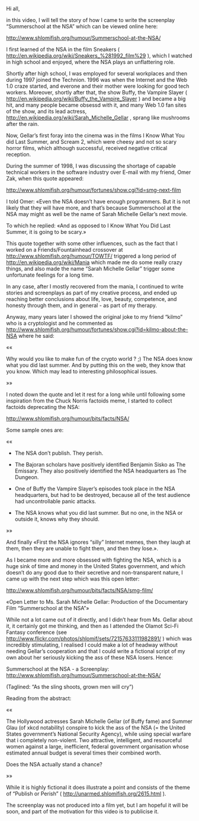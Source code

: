 Hi all,

in this video, I will tell the story of how I came to write the
screenplay “Summerschool at the NSA” which can be viewed online
here:

http://www.shlomifish.org/humour/Summerschool-at-the-NSA/

I first learned of the NSA in the film Sneakers ( 
http://en.wikipedia.org/wiki/Sneakers_%281992_film%29 ), which I watched in
high school and enjoyed, where the NSA plays an unflattering role.

Shortly after high school, I was employed for several workplaces and then
during 1997 joined the Technion. 1996 was when the Internet and the Web 1.0
craze started, and everone and their mother were looking for good tech workers.
Moreover, shortly after that, the show Buffy, the Vampire Slayer
( http://en.wikipedia.org/wiki/Buffy_the_Vampire_Slayer ) and became a big hit,
and many people became obsessd with it, and many Web 1.0 fan sites of the show,
and its lead actress, http://en.wikipedia.org/wiki/Sarah_Michelle_Gellar ,
sprang like mushrooms after the rain.

Now, Gellar’s first foray into the cinema was in the films I Know What You
did Last Summer, and Scream 2, which were cheesy and not so scary horror films,
which although successful, received negative critical reception.

During the summer of 1998, I was discussing the shortage of capable technical
workers in the software industry over E-mail with my friend, Omer Zak, when this
quote appeared:

http://www.shlomifish.org/humour/fortunes/show.cgi?id=smg-next-film

I told Omer: «Even the NSA doesn’t have enough programmers. But it is not
likely that they will have more, and that’s because Summerschool at the NSA
may might as well be the name of Sarah Michelle Gellar’s next movie.

To which he replied: «And as opposed to I Know What You Did Last Summer,
it is going to be scary.»

This quote together with some other influences, such as the fact that I worked
on a Friends/Fountainhead crossover at http://www.shlomifish.org/humour/TOWTF/
triggered a long period of http://en.wikipedia.org/wiki/Mania which made me
do some really crazy things, and also made the name “Sarah Michelle Gellar”
trigger some unfortunate feelings for a long time.

In any case, after I mostly recovered from the mania, I continued to write
stories and screenplays as part of my creative process, and ended up reaching
better conclusions about life, love, beauty, competence, and honesty through
them, and in general - as part of my therapy.

Anyway, many years later I showed the original joke to my friend “kilmo” who
is a cryptologist and he commented as
http://www.shlomifish.org/humour/fortunes/show.cgi?id=kilmo-about-the-NSA 
where he said:

««

Why would you like to make fun of the crypto world ? ;) The NSA
does know what you did last summer. And by putting this on the web, they
know that you know. Which may lead to interesting philosophical issues.

»»

I noted down the quote and let it rest for a long while until following some
inspiration from the Chuck Norris factoids meme, I started to collect
factoids deprecating the NSA:

http://www.shlomifish.org/humour/bits/facts/NSA/

Some sample ones are:

««

* The NSA don’t publish. They perish. 

* The Bajoran scholars have positively identified
Benjamin Sisko as The Emissary. They also positively
identified the NSA headquarters as The Dungeon. 

* One of Buffy the Vampire Slayer’s episodes took place 
in the NSA headquarters, but had to be destroyed, because
all of the test audience had uncontrollable panic attacks. 

* The NSA knows what you did last summer. But no one, in
the NSA or outside it, knows why they should. 

»»

And finally «First the NSA ignores “silly” Internet memes, 
then they laugh at them, then they are unable to fight them,
and then they lose.».

As I became more and more obsessed with fighting the NSA, which is a
huge sink of time and money in the United States government, and which
doesn’t do any good due to their secretive and non-transparent nature,
I came up with the next step which was this open letter:

http://www.shlomifish.org/humour/bits/facts/NSA/smg-film/

«Open Letter to Ms. Sarah Michelle Gellar: Production of the
Documentary Film “Summerschool at the NSA”»

While not a lot came out of it directly, and I didn’t hear from
Ms. Gellar about it, it certainly got me thinking, and then as I
attended the Olamot Sci-Fi Fantasy conference (see
http://www.flickr.com/photos/shlomif/sets/72157633111982891/ ) which was
incredibly stimulating, I realised I could make a lot of headway without
needing Gellar’s cooperation and that I could write a fictional script
of my own about her seriously kicking the ass of these NSA losers. Hence:

Summerschool at the NSA - a Screenplay:
http://www.shlomifish.org/humour/Summerschool-at-the-NSA/

(Taglined: “As the sling shoots, grown men will cry”)

Reading from the abstract:

««

The Hollywood actresses Sarah Michelle Gellar (of Buffy fame) and Summer Glau
(of xkcd notability) conspire to kick the ass of the NSA (= the United States
government’s National Security Agency), while using special warfare that i
completely non-violent. Two attractive, intelligent, and resourceful women
against a large, inefficient, federal government organisation whose estimated
annual budget is several times their combined worth.

Does the NSA actually stand a chance? 

»»

While it is highly fictional it does illustrate a point and consists of the
theme of “Publish or Perish” ( http://unarmed.shlomifish.org/2615.html ). 

The screenplay was not produced into a film yet, but I am hopeful it will be
soon, and part of the motivation for this video is to publicise it.
